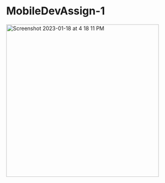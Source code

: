 # MobileDevAssign-1
<img width="408" alt="Screenshot 2023-01-18 at 4 18 11 PM" src="https://user-images.githubusercontent.com/87054001/213326224-7dd14acf-7f13-4c66-b8fd-f845f8d28b77.png">
